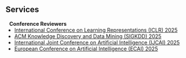 ## Services

<h4 style="margin:0 10px 0;">Conference Reviewers</h4>

<ul style="margin:0 0 5px;">
  <li><a href="https://iclr.cc/Conferences/2025/"><autocolor>International Conference on Learning Representations (ICLR) 2025</autocolor></a></li>
  <li><a href="https://kdd2025.kdd.org/"><autocolor>ACM Knowledge Discovery and Data Mining (SIGKDD) 2025</autocolor></a></li>
  <li><a href="https://2025.ijcai.org/"><autocolor>International Joint Conference on Artificial Intelligence (IJCAI) 2025</autocolor></a></li>
  <li><a href="https://ecai2025.org/"><autocolor>European Conference on Artificial Intelligence (ECAI) 2025</autocolor></a></li>
</ul>
